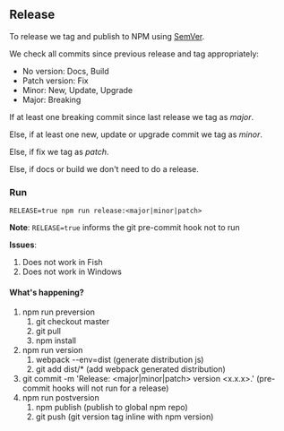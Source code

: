## Release

To release we tag and publish to NPM using [SemVer](http://semver.org/).

We check all commits since previous release and tag appropriately:

- No version: Docs, Build
- Patch version: Fix
- Minor: New, Update, Upgrade
- Major: Breaking

If at least one breaking commit since last release we tag as *major*.

Else, if at least one new, update or upgrade commit we tag as *minor*.

Else, if fix we tag as *patch*.

Else, if docs or build we don't need to do a release.


### Run

`RELEASE=true npm run release:<major|minor|patch>`

**Note**: `RELEASE=true` informs the git pre-commit hook not to run

**Issues**:
1. Does not work in Fish
2. Does not work in Windows

#### What's happening?
1. npm run preversion
   1. git checkout master
   1. git pull
   1. npm install
1. npm run version
   1. webpack --env=dist (generate distribution js)
   1. git add dist/* (add webpack generated distribution)
1. git commit -m 'Release: <major|minor|patch> version <x.x.x>.' (pre-commit hooks will not run for a release)
1. npm run postversion
   1. npm publish (publish to global npm repo)
   1. git push (git version tag inline with npm version)
